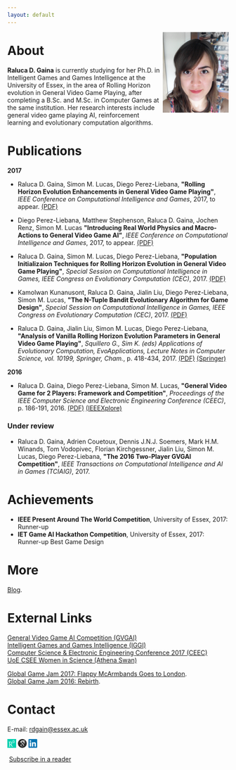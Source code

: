 ```yaml
---
layout: default
---
```


<img src="assets/images/headshot2.png" width="150" style="float:right" /> 

# [](#header-1)About

 **Raluca D. Gaina** is currently studying for her Ph.D. in Intelligent Games and Games Intelligence at the University of Essex, in the area of Rolling Horizon evolution in General Video Game Playing, after completing a B.Sc. and M.Sc. in Computer Games at the same institution. Her research interests include general video game playing AI, reinforcement learning and evolutionary computation algorithms.    


# [](#header-1)Publications

**2017**

* Raluca D. Gaina, Simon M. Lucas, Diego Perez-Liebana, **"Rolling Horizon Evolution Enhancements in General Video Game Playing"**, _IEEE Conference on Computational Intelligence and Games_, 2017, to appear. [(PDF)](assets/pdf/rolling-horizon-enh.pdf)

* Diego Perez-Liebana, Matthew Stephenson, Raluca D. Gaina, Jochen Renz, Simon M. Lucas **"Introducing Real World Physics and Macro-Actions to General Video Game AI"**, _IEEE Conference on Computational Intelligence and Games_, 2017, to appear. [(PDF)](assets/pdf/physics-macro.pdf)

* Raluca D. Gaina, Simon M. Lucas, Diego Perez-Liebana, **"Population Initializaion Techniques for Rolling Horizon Evolution in General Video Game Playing"**, _Special Session on Computational Intelligence in Games, IEEE Congress on Evolutionary Computation (CEC)_, 2017. [(PDF)](assets/pdf/seeding-cec.pdf)

* Kamolwan Kunanusont, Raluca D. Gaina, Jialin Liu, Diego Perez-Liebana, Simon M. Lucas, **"The N-Tuple Bandit Evolutionary Algorithm for Game Design"**, _Special Session on Computational Intelligence in Games, IEEE Congress on Evolutionary Computation (CEC)_, 2017. [(PDF)](assets/pdf/n-tuple-bandit.pdf)

* Raluca D. Gaina, Jialin Liu, Simon M. Lucas, Diego Perez-Liebana, **"Analysis of Vanilla Rolling Horizon Evolution Parameters in General Video Game Playing"**, _Squillero G., Sim K. (eds) Applications of Evolutionary Computation, EvoApplications, Lecture Notes in Computer Science, vol. 10199, Springer, Cham._, p. 418-434, 2017. [(PDF)](assets/pdf/analysis-vanilla-rolling.pdf) [(Springer)](https://link.springer.com/chapter/10.1007/978-3-319-55849-3_28)

**2016**

* Raluca D. Gaina, Diego Perez-Liebana, Simon M. Lucas, **"General Video Game for 2 Players: Framework and Competition"**, _Proceedings of the IEEE Computer Science and Electronic Engineering Conference (CEEC)_, p. 186-191, 2016. [(PDF)](assets/pdf/GVGAI2P-2016.pdf) [(IEEEXplore)](http://ieeexplore.ieee.org/document/7835911/)

### [](#header-3)Under review

* Raluca D. Gaina, Adrien Couetoux, Dennis J.N.J. Soemers, Mark H.M. Winands, Tom Vodopivec, Florian Kirchgessner, Jialin Liu, Simon M. Lucas, Diego Perez-Liebana, **"The 2016 Two-Player GVGAI Competition"**, _IEEE Transactions on Computational Intelligence and AI in Games (TCIAIG)_, 2017.


<!--
# [](#header-1)Projects

Stuff.
-->

# [](#header-1)Achievements

* **IEEE Present Around The World Competition**, University of Essex, 2017: Runner-up
* **IET Game AI Hackathon Competition**, University of Essex, 2017: Runner-up Best Game Design

# [](#header-1)More

[Blog](blog). <br />

# [](#header-1)External Links

[General Video Game AI Competition (GVGAI)](http://gvgai.net)<br />
[Intelligent Games and Games Intelligence (IGGI)](http://iggi.org.uk)<br />
[Computer Science & Electronic Engineering Conference 2017 (CEEC)](http://ceec.uk/)<br />
[UoE CSEE Women in Science (Athena Swan)](https://www.essex.ac.uk/csee/about/women-in-science.aspx)

[Global Game Jam 2017: Flappy McArmbands Goes to London](http://globalgamejam.org/2017/games/flappy-mcarmbands-goes-london).<br />
[Global Game Jam 2016: Rebirth](http://globalgamejam.org/2016/games/rebirth).

# [](#header-1)Contact

E-mail: rdgain@essex.ac.uk 

[<img src="assets/images/researchgate.png" width="20" />](https://www.researchgate.net/profile/Raluca_Gaina) [<img src="assets/images/gscholar.png" width="20" />](https://scholar.google.co.uk/citations?user=tC5klQYAAAAJ) [<img src="assets/images/linkedin.png" width="20" />](https://www.linkedin.com/in/raluca-gaina-347518114/) 

<p><a href="http://feeds.feedburner.com/rdgain" rel="alternate" type="application/rss+xml"><img src="//feedburner.google.com/fb/images/pub/feed-icon16x16.png" alt="" style="vertical-align:middle;border:0"/></a>&nbsp;<a href="http://feeds.feedburner.com/rdgain" rel="alternate" type="application/rss+xml">Subscribe in a reader</a></p>

